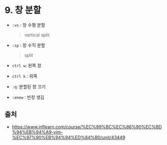 # 9. 창 분할

- `:vs` : 창 수평 분할

  > vertical split

- `:sp` : 창 수직 분할

  > split

- `ctrl w`: 왼쪽 창
- `ctrl k` : 위쪽
- `:q`: 분할된 창 끄기
- `:enew` : 빈창 생김

## 출처

- https://www.inflearn.com/course/%EC%99%BC%EC%86%90%EC%BD%94%EB%94%A9-vim-%EC%97%90%EB%94%94%ED%84%B0/unit/43449
